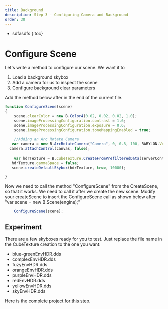 ```yaml
---
title: Background
description: Step 3 - Configuring Camera and Background
order: 30
---
```


* sdfasdfs
{:toc}

# Configure Scene

Let's write a method to configure our scene. We want it to
1. Load a background skybox
2. Add a camera for us to inspect the scene
3. Configure background clear parameters

Add the method below after in the end of the current file.

```javascript
function ConfigureScene(scene)
{
    scene.clearColor = new B.Color4(0.02, 0.02, 0.02, 1.0);
    scene.imageProcessingConfiguration.contrast = 1.6;
    scene.imageProcessingConfiguration.exposure = 0.6;
    scene.imageProcessingConfiguration.toneMappingEnabled = true;
    
    //Adding an Arc Rotate Camera
   var camera = new B.ArcRotateCamera("Camera", 0, 0.8, 100, BABYLON.Vector3.Zero(), scene);
  camera.attachControl(canvas, false);
  
    var hdrTexture = B.CubeTexture.CreateFromPrefilteredData(serverContentURL+"textures/skybox/skyEnvHDR.dds", scene);
   hdrTexture.gammaSpace = false;
   scene.createDefaultSkybox(hdrTexture, true, 10000);

}

```
Now we need to call the method "ConfigureScene" from the CreateScene, so that it works. We need to call it after we create the new scene. Modify your createScene to insert the ConfigureScene call as shown below after "var scene = new B.Scene(engine);"  

```javascript
    ConfigureScene(scene); 
```

## Experiment

There are a few skyboxes ready for you to test. Just replace the file name in the CubeTexture creation to the one you want:

- blue-greenEnvHDR.dds
- complexEnvHDR.dds
- fuzyEnvHDR.dds
- orangeEnvHDR.dds
- purpleEnvHDR.dds
- redEnvHDR.dds
- yellowEnvHDR.dds
- skyEnvHDR.dds


Here is the [complete project for this step](https://playground.babylonjs.com/#EQHLXS#2).

